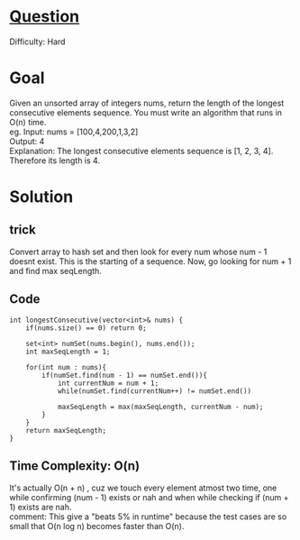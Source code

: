# [Question](https://leetcode.com/problems/longest-consecutive-sequence/)
Difficulty: Hard
# Goal
Given an unsorted array of integers nums, return the length of the longest consecutive elements sequence.
You must write an algorithm that runs in O(n) time.  
eg. Input: nums = [100,4,200,1,3,2]  
Output: 4  
Explanation: The longest consecutive elements sequence is [1, 2, 3, 4]. Therefore its length is 4.
# Solution
## trick
Convert array to hash set and then look for every num whose num - 1 doesnt exist. This is the starting of a sequence. Now, go looking for num + 1 and find max seqLength.
## Code
```
int longestConsecutive(vector<int>& nums) {
    if(nums.size() == 0) return 0;
    
    set<int> numSet(nums.begin(), nums.end());
    int maxSeqLength = 1;

    for(int num : nums){
        if(numSet.find(num - 1) == numSet.end()){
            int currentNum = num + 1;
            while(numSet.find(currentNum++) != numSet.end())

            maxSeqLength = max(maxSeqLength, currentNum - num);
        }
    }
    return maxSeqLength;
}
```
## Time Complexity: O(n)
It's actually O(n + n) , cuz we touch every element atmost two time, one while confirming (num - 1) exists or nah and when while checking if (num + 1) exists are nah.  
comment: This give a "beats 5% in runtime" because the test cases are so small that O(n log n) becomes faster than O(n).

